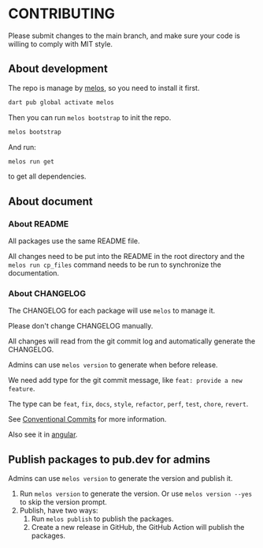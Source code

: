 # CONTRIBUTING

Please submit changes to the main branch, and make sure your code is willing to comply with MIT style.

## About development

The repo is manage by [melos][], so you need to install it first.

```bash
dart pub global activate melos
```

Then you can run `melos bootstrap` to init the repo.

```bash
melos bootstrap
```

And run:

```bash
melos run get
```

to get all dependencies.

[melos]: https://melos.invertase.dev

## About document

### About README

All packages use the same README file.

All changes need to be put into the README in the root directory and the `melos run cp_files` command needs to be run to synchronize the documentation.

### About CHANGELOG

The CHANGELOG for each package will use `melos` to manage it.

Please don't change CHANGELOG manually.

All changes will read from the git commit log and automatically generate the CHANGELOG.

Admins can use `melos version` to generate when before release.

We need add type for the git commit message, like `feat: provide a new feature`.

The type can be `feat`, `fix`, `docs`, `style`, `refactor`, `perf`, `test`, `chore`, `revert`.

See [Conventional Commits](https://www.conventionalcommits.org/en/v1.0.0/) for more information.

Also see it in [angular](https://github.com/angular/angular/blob/22b96b9/CONTRIBUTING.md#type).

## Publish packages to pub.dev for admins

Admins can use `melos version` to generate the version and publish it.

1. Run `melos version` to generate the version. Or use `melos version --yes` to skip the version prompt.
2. Publish, have two ways:
   1. Run `melos publish` to publish the packages.
   2. Create a new release in GitHub, the GitHub Action will publish the packages.
